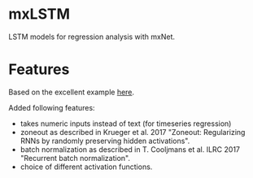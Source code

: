# mxLSTM
LSTM models for regression analysis with mxNet.

# Features
Based on the excellent example [here](https://www.r-bloggers.com/recurrent-models-and-examples-with-mxnetr/).

Added following features:
- takes numeric inputs instead of text (for timeseries regression)
- zoneout as described in Krueger et al. 2017 "Zoneout: Regularizing RNNs by randomly preserving hidden activations".
- batch normalization as described in T. Cooljmans et al. ILRC 2017 "Recurrent batch normalization".
- choice of different activation functions.

